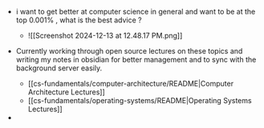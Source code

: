 
- i want to get better at computer science in general and want to be at the top 0.001% , what is the best advice ?
	- ![[Screenshot 2024-12-13 at 12.48.17 PM.png]]
- Currently working through open source lectures on these topics and writing my notes in obsidian for better management and to sync with the background server easily.
	- [[cs-fundamentals/computer-architecture/README|Computer Architecture Lectures]]
	- [[cs-fundamentals/operating-systems/README|Operating Systems Lectures]]

- 